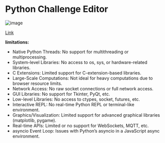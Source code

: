 # Python Challenge Editor

![image](https://github.com/user-attachments/assets/561968ce-c68b-4e30-a132-c296e9828186)

[Link](https://kooroshoo.github.io/Python-Editor/)


**limitations:**

- Native Python Threads: No support for multithreading or multiprocessing.
- System-level Libraries: No access to os, sys, or hardware-related libraries.
- C Extensions: Limited support for C-extension-based libraries.
- Large-Scale Computations: Not ideal for heavy computations due to browser resource limits.
- Network Access: No raw socket connections or full network access.
- GUI Libraries: No support for Tkinter, PyQt, etc.
- Low-level Libraries: No access to ctypes, socket, futures, etc.
- Interactive REPL: No real-time Python REPL or terminal-like environment.
- Graphics/Visualization: Limited support for advanced graphical libraries (matplotlib, pygame).
- Real-time APIs: Limited or no support for WebSockets, MQTT, etc.
- asyncio Event Loop: Issues with Python’s asyncio in a JavaScript async environment.
